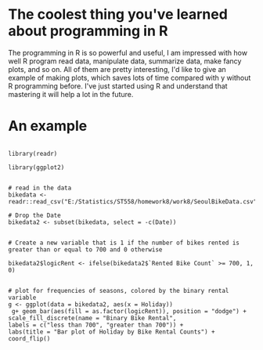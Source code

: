 # The coolest thing you've learned about programming in R  

The programming in R is so powerful and useful, I am impressed with how well R program read data, manipulate data, summarize data, make fancy plots, and so on. All of them are pretty interesting, I'd like to give an example of making plots, which saves lots of time compared with y without R programming before. I've just started using R and understand that mastering it will help a lot in the future.


# An example 


```{r plotbyholiday}

library(readr)

library(ggplot2)


# read in the data
bikedata <- readr::read_csv("E:/Statistics/ST558/homework8/work8/SeoulBikeData.csv",locale=locale(encoding="latin1"))

# Drop the Date
bikedata2 <- subset(bikedata, select = -c(Date))


# Create a new variable that is 1 if the number of bikes rented is greater than or equal to 700 and 0 otherwise  

bikedata2$logicRent <- ifelse(bikedata2$`Rented Bike Count` >= 700, 1, 0)


# plot for frequencies of seasons, colored by the binary rental variable
g <- ggplot(data = bikedata2, aes(x = Holiday))
 g+ geom_bar(aes(fill = as.factor(logicRent)), position = "dodge") +
scale_fill_discrete(name = "Binary Bike Rental",
labels = c("less than 700", "greater than 700")) +
labs(title = "Bar plot of Holiday by Bike Rental Counts") + coord_flip()

```
